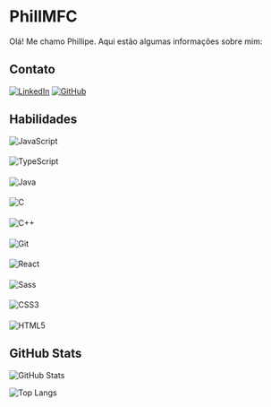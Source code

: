 # PhillMFC
Olá! Me chamo Phillipe. Aqui estão algumas informações sobre mim:

## Contato
[![LinkedIn](https://img.shields.io/badge/LinkedIn-000?style=for-the-badge&logo=linkedin&logoColor=0E76A8)](https://www.linkedin.com/in/phillipe-miranda-0738211ba/)
[![GitHub](https://img.shields.io/badge/GitHub-000?style=for-the-badge&logo=github&logoColor=0E76A8)](https://github.com/PHILLMFC)

## Habilidades

![JavaScript](https://img.shields.io/badge/javascript-%23323330.svg?style=for-the-badge&logo=javascript&logoColor=%23F7DF1E)
####
![TypeScript](https://img.shields.io/badge/TypeScript-000?style=for-the-badge&logo=typescript)
####
![Java](https://img.shields.io/badge/Java-000?style=for-the-badge&logo=java)
####
![C](https://img.shields.io/badge/C-000?style=for-the-badge&logo=c)
####
![C++](https://img.shields.io/badge/C%2B%2B-000?style=for-the-badge&logo=c%2B%2B&logoColor=00599C)
####
![Git](https://img.shields.io/badge/git-%23F05033.svg?style=for-the-badge&logo=git&logoColor=white)
####
![React](https://img.shields.io/badge/React-000?style=for-the-badge&logo=react)
####
![Sass](https://img.shields.io/badge/Sass-000?style=for-the-badge&logo=sass)
####
![CSS3](https://img.shields.io/badge/css3-%231572B6.svg?style=for-the-badge&logo=css3&logoColor=white)
####
![HTML5](https://img.shields.io/badge/html5-%23E34F26.svg?style=for-the-badge&logo=html5&logoColor=white)

## GitHub Stats

![GitHub Stats](https://github-readme-stats.vercel.app/api?username=PhillMFC&theme=transparent&bg_color=000&border_color=30A3DC&show_icons=true&icon_color=30A3DC&title_color=E94D5F&text_color=FFF)

![Top Langs](https://github-readme-stats-git-masterrstaa-rickstaa.vercel.app/api/top-langs/?username=PhillMFC&bg_color=000&border_color=30A3DC&title_color=E94D5F&text_color=FFF&layout=donut)